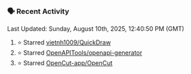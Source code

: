 ### 🗣 Recent Activity

<!--RECENT_ACTIVITY:last_update-->
Last Updated: Sunday, August 10th, 2025, 12:40:50 PM (GMT)
<!--RECENT_ACTIVITY:last_update_end-->
<!--RECENT_ACTIVITY:start-->
1. ⭐ Starred [vietnh1009/QuickDraw](https://github.com/vietnh1009/QuickDraw)<br>
2. ⭐ Starred [OpenAPITools/openapi-generator](https://github.com/OpenAPITools/openapi-generator)<br>
3. ⭐ Starred [OpenCut-app/OpenCut](https://github.com/OpenCut-app/OpenCut)<br>
<!--RECENT_ACTIVITY:end-->
